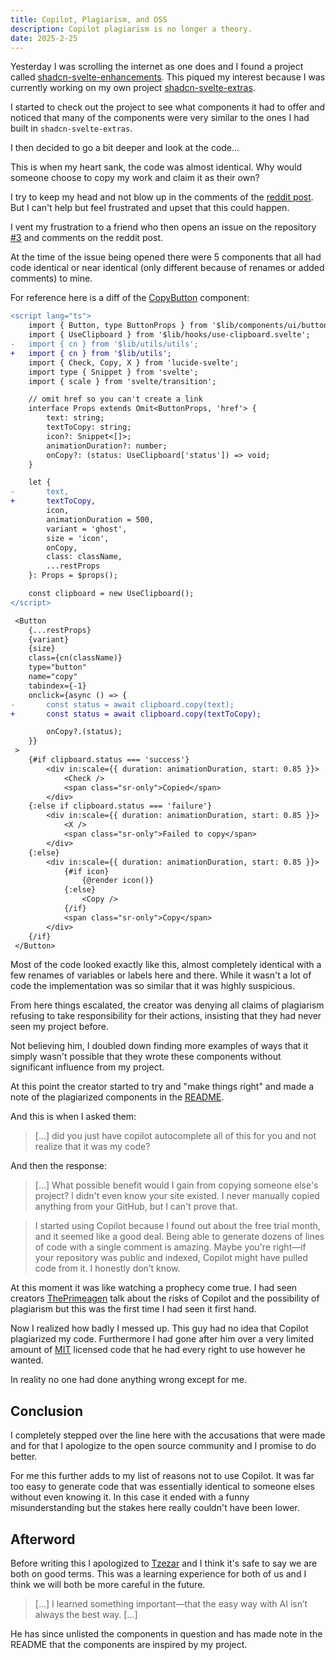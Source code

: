 ```yaml
---
title: Copilot, Plagiarism, and OSS
description: Copilot plagiarism is no longer a theory.
date: 2025-2-25
---
```


Yesterday I was scrolling the internet as one does and I found a project called [shadcn-svelte-enhancements](https://github.com/tzezar/shadcn-svelte-enhancements). This piqued my interest because I was currently working on my own project [shadcn-svelte-extras](https://github.com/ieedan/shadcn-svelte-extras).

I started to check out the project to see what components it had to offer and noticed that many of the components were very similar to the ones I had built in `shadcn-svelte-extras`.

I then decided to go a bit deeper and look at the code...

This is when my heart sank, the code was almost identical. Why would someone choose to copy my work and claim it as their own?

I try to keep my head and not blow up in the comments of the [reddit post](https://www.reddit.com/r/sveltejs/comments/1iuvrjm/selfpromo_introducing_tzezars_shadcnsvelte/). But I can't help but feel frustrated and upset that this could happen.

I vent my frustration to a friend who then opens an issue on the repository [#3](https://github.com/tzezar/shadcn-svelte-enhancements/issues/3) and comments on the reddit post.

At the time of the issue being opened there were 5 components that all had code identical or near identical (only different because of renames or added comments) to mine.

For reference here is a diff of the [CopyButton](https://shadcn-svelte-extras.com) component:

```diff
<script lang="ts">
	import { Button, type ButtonProps } from '$lib/components/ui/button';
	import { UseClipboard } from '$lib/hooks/use-clipboard.svelte';
-	import { cn } from '$lib/utils/utils';
+	import { cn } from '$lib/utils';
	import { Check, Copy, X } from 'lucide-svelte';
	import type { Snippet } from 'svelte';
	import { scale } from 'svelte/transition';

	// omit href so you can't create a link
	interface Props extends Omit<ButtonProps, 'href'> {
		text: string;
		textToCopy: string;
		icon?: Snippet<[]>;
		animationDuration?: number;
		onCopy?: (status: UseClipboard['status']) => void;
	}

	let {
-		text,
+		textToCopy,
		icon,
		animationDuration = 500,
		variant = 'ghost',
		size = 'icon',
		onCopy,
		class: className,
		...restProps
	}: Props = $props();

	const clipboard = new UseClipboard();
</script>

 <Button
	{...restProps}
	{variant}
	{size}
	class={cn(className)}
	type="button"
	name="copy"
	tabindex={-1}
	onclick={async () => {
-		const status = await clipboard.copy(text);
+		const status = await clipboard.copy(textToCopy);

		onCopy?.(status);
	}}
 >
	{#if clipboard.status === 'success'}
		<div in:scale={{ duration: animationDuration, start: 0.85 }}>
			<Check />
			<span class="sr-only">Copied</span>
		</div>
	{:else if clipboard.status === 'failure'}
		<div in:scale={{ duration: animationDuration, start: 0.85 }}>
			<X />
			<span class="sr-only">Failed to copy</span>
		</div>
	{:else}
		<div in:scale={{ duration: animationDuration, start: 0.85 }}>
			{#if icon}
				{@render icon()}
			{:else}
				<Copy />
			{/if}
			<span class="sr-only">Copy</span>
		</div>
	{/if}
 </Button>
```

Most of the code looked exactly like this, almost completely identical with a few renames of variables or labels here and there. While it wasn't a lot of code the implementation was so similar that it was highly suspicious.

From here things escalated, the creator was denying all claims of plagiarism refusing to take responsibility for their actions, insisting that they had never seen my project before.

Not believing him, I doubled down finding more examples of ways that it simply wasn't possible that they wrote these components without significant influence from my project.

At this point the creator started to try and "make things right" and made a note of the plagiarized components in the [README](https://github.com/tzezar/shadcn-svelte-enhancements/blob/d2cfe5640237a61f726cbceeeac1151a3542a745/README.md#credits).

And this is when I asked them:

> [...] did you just have copilot autocomplete all of this for you and not realize that it was my code?

And then the response:

> [...] What possible benefit would I gain from copying someone else's project? I didn't even know your site existed. I never manually copied anything from your GitHub, but I can't prove that.

> I started using Copilot because I found out about the free trial month, and it seemed like a good deal. Being able to generate dozens of lines of code with a single comment is amazing. Maybe you're right—if your repository was public and indexed, Copilot might have pulled code from it. I honestly don’t know.

At this moment it was like watching a prophecy come true. I had seen creators [ThePrimeagen](https://www.youtube.com/ThePrimeagen) talk about the risks of Copilot and the possibility of plagiarism but this was the first time I had seen it first hand.

Now I realized how badly I messed up. This guy had no idea that Copilot plagiarized my code. Furthermore I had gone after him over a very limited amount of [MIT](https://opensource.org/license/mit) licensed code that he had every right to use however he wanted.

In reality no one had done anything wrong except for me.

## Conclusion

I completely stepped over the line here with the accusations that were made and for that I apologize to the open source community and I promise to do better.

For me this further adds to my list of reasons not to use Copilot. It was far too easy to generate code that was essentially identical to someone elses without even knowing it. In this case it ended with a funny misunderstanding but the stakes here really couldn't have been lower.

## Afterword

Before writing this I apologized to [Tzezar](https://github.com/tzezar) and I think it's safe to say we are both on good terms. This was a learning experience for both of us and I think we will both be more careful in the future.

> [...] I learned something important—that the easy way with AI isn’t always the best way. [...]

He has since unlisted the components in question and has made note in the README that the components are inspired by my project.
